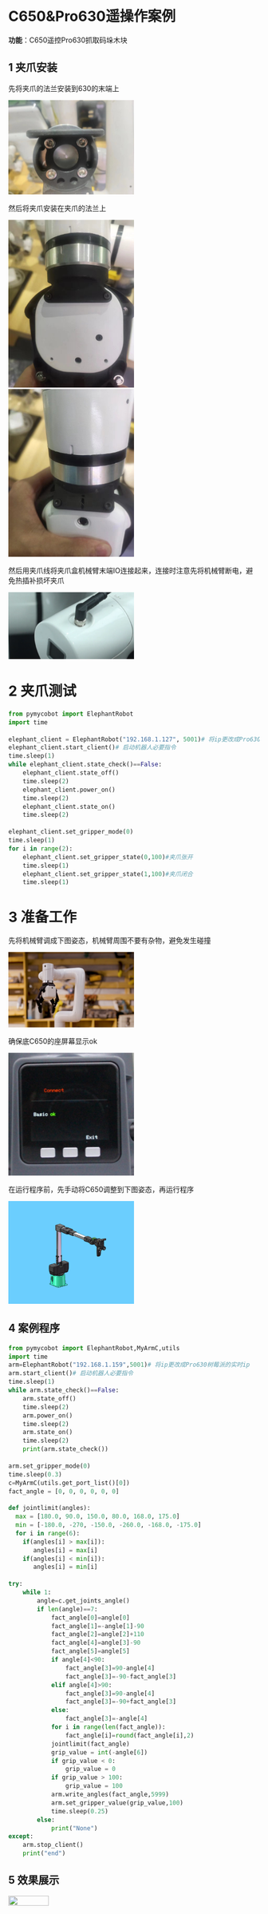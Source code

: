 # C650&Pro630遥操作案例


**功能**：C650遥控Pro630抓取码垛木块

## 1 夹爪安装

先将夹爪的法兰安装到630的末端上

<img src="./img/6g0.jpg" width="50%" height="50%" alt="">

然后将夹爪安装在夹爪的法兰上

<img src="./img/6g1.jpg" width="50%" height="50%" alt="">

<br/>

<img src="./img/6g2.jpg" width="50%" height="50%" alt="">

然后用夹爪线将夹爪盒机械臂末端IO连接起来，连接时注意先将机械臂断电，避免热插补损坏夹爪

<img src="./img/6g3.png" width="50%" height="50%" alt="">

# 2 夹爪测试

```python
from pymycobot import ElephantRobot
import time

elephant_client = ElephantRobot("192.168.1.127", 5001)# 将ip更改成Pro630树莓派的实时ip
elephant_client.start_client()# 启动机器人必要指令
time.sleep(1)
while elephant_client.state_check()==False:
    elephant_client.state_off()
    time.sleep(2)
    elephant_client.power_on()
    time.sleep(2)
    elephant_client.state_on()
    time.sleep(2)

elephant_client.set_gripper_mode(0)
time.sleep(1)
for i in range(2):
    elephant_client.set_gripper_state(0,100)#夹爪张开
    time.sleep(1)
    elephant_client.set_gripper_state(1,100)#夹爪闭合
    time.sleep(1)
```

# 3 准备工作
先将机械臂调成下图姿态，机械臂周围不要有杂物，避免发生碰撞

<img src="./img/630.png" width="50%" height="50%" alt="">

确保底C650的座屏幕显示ok

<img src="./img/basic.jpg" width="50%" height="50%" alt="">

在运行程序前，先手动将C650调整到下图姿态，再运行程序

<img src="./img/650.jpg" width="50%" height="50%" alt="">

## 4 案例程序
```python
from pymycobot import ElephantRobot,MyArmC,utils
import time
arm=ElephantRobot("192.168.1.159",5001)# 将ip更改成Pro630树莓派的实时ip
arm.start_client()# 启动机器人必要指令
time.sleep(1)
while arm.state_check()==False:
    arm.state_off()
    time.sleep(2)
    arm.power_on()
    time.sleep(2)
    arm.state_on()
    time.sleep(2)
    print(arm.state_check())

arm.set_gripper_mode(0)
time.sleep(0.3)
c=MyArmC(utils.get_port_list()[0])
fact_angle = [0, 0, 0, 0, 0, 0]

def jointlimit(angles):
  max = [180.0, 90.0, 150.0, 80.0, 168.0, 175.0]
  min = [-180.0, -270, -150.0, -260.0, -168.0, -175.0]
  for i in range(6):
    if(angles[i] > max[i]):
       angles[i] = max[i]
    if(angles[i] < min[i]):
       angles[i] = min[i]

try:
    while 1:
        angle=c.get_joints_angle()
        if len(angle)==7:
            fact_angle[0]=angle[0]
            fact_angle[1]=-angle[1]-90
            fact_angle[2]=angle[2]+110
            fact_angle[4]=angle[3]-90
            fact_angle[5]=angle[5]
            if angle[4]<90:
                fact_angle[3]=90-angle[4]
                fact_angle[3]=-90-fact_angle[3]
            elif angle[4]>90:
                fact_angle[3]=90-angle[4]
                fact_angle[3]=-90+fact_angle[3]
            else:
                fact_angle[3]=-angle[4]
            for i in range(len(fact_angle)):
                fact_angle[i]=round(fact_angle[i],2)
            jointlimit(fact_angle)
            grip_value = int(-angle[6])
            if grip_value < 0:
                grip_value = 0
            if grip_value > 100:
                grip_value = 100
            arm.write_angles(fact_angle,5999)
            arm.set_gripper_value(grip_value,100)
            time.sleep(0.25)
        else:
            print("None")
except:
    arm.stop_client()
    print("end")


```

## 5 效果展示

<img src="./img/630&650.gif" width="40%" height="25%" alt="">
